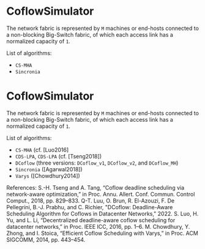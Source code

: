 # CoflowSimulator

The network fabric is represented by `M` machines or end-hosts connected to a non-blocking Big-Switch fabric, of which each access link has a normalized capacity of `1`.

List of algorithms:
- `CS-MHA`
- `Sincronia`

# CoflowSimulator

The network fabric is represented by `M` machines or end-hosts connected to a non-blocking Big-Switch fabric, of which each access link has a normalized capacity of `1`.

List of algorithms:
- `CS-MHA` (cf. [Luo2016]
- `CDS-LPA`, `CDS-LPA` (cf. [Tseng2018])
- `DCoflow` (three versions: `DCoflow_v1`, `DCoflow_v2`, and `DCoflow_MH`)
- `Sincronia` ([Agarwal2018])
- `Varys` ([Chowdhury2014])

References:
S.-H. Tseng and A. Tang, “Coflow deadline scheduling via network-aware optimization,” in Proc. Annu. Allert. Conf. Commun. Control Comput., 2018, pp. 829–833.
Q-T. Luu, O. Brun, R. El-Azouzi, F. De Pellegrini, B.-J. Prabhu, and C. Richier, "DCoflow: Deadline-Aware Scheduling Algorithm for Coflows in Datacenter Networks," 2022.
S. Luo, H. Yu, and L. Li, “Decentralized deadline-aware coflow scheduling for datacenter networks,” in Proc. IEEE ICC, 2016, pp. 1–6.
M. Chowdhury, Y. Zhong, and I. Stoica, “Efficient Coflow Scheduling with Varys,” in Proc. ACM SIGCOMM, 2014, pp. 443–454.
